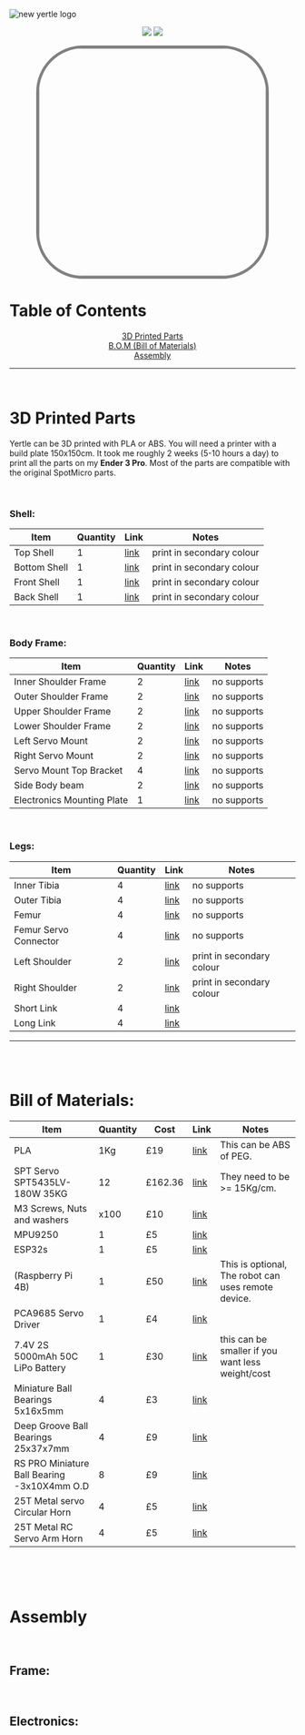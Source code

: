 ![new yertle logo](https://user-images.githubusercontent.com/12387040/177182736-baa268a0-e6b8-4a5e-a758-1f791cb3d4f0.png)
<p style=" display: block;margin-left: auto;margin-right: auto;text-align:center;">
<a  href=""><img src="https://img.shields.io/badge/-.step-red?style=for-the-badge" /></a> <a href=""><img src="https://img.shields.io/badge/-.stl-yellow?style=for-the-badge" /></a> 
</p>



<img  style=" display: block;margin-left: auto;margin-right: auto;width:400px;border: 5px solid grey;border-radius:20%;
" src="https://user-images.githubusercontent.com/12387040/177196016-99242a4f-4778-4c39-b6a1-576d3acc98ad.png">
# Table of Contents 
<p  style=" display: block;margin-left: auto;margin-right: auto;text-align:center;">
<a href="#3d-printed-parts">3D Printed Parts</a><br>
<a href="#bill-of-materials">B.O.M (Bill of Materials)</a><br>
<a href="#assembly">Assembly</a><br>
</p>

- - -

<br>


# 3D Printed Parts 
Yertle can be 3D printed with PLA or ABS. You will need a printer with a build plate 150x150cm. It took me roughly 2 weeks (5-10 hours a day) to print all the parts on my <b>Ender 3 Pro</b>. Most of the parts are compatible with the original SpotMicro parts.

<br>

### Shell:


| Item          | Quantity      | Link                             | Notes      |
| ------------- | ------------- | -------------                    | ---------- |
| Top Shell           | 1        | [link](Shell/Top-Shell.stl)     | print in secondary colour  |
| Bottom Shell           | 1        | [link](Shell/Bottom-Shell.stl)     |print in secondary colour |
| Front Shell          | 1        | [link](Shell/Front-Shell.stl)      |print in secondary colour  |
| Back Shell          | 1        | [link](Shell/Back-Shell.stl)     | print in secondary colour |



<br>

### Body Frame:
| Item          | Quantity      | Link                             | Notes      |
| ------------- | ------------- | -------------                    | ---------- |
| Inner Shoulder Frame           | 2        | [link](Frame\Inner-Shoulder-Frame.stl)     |  no supports|
| Outer Shoulder Frame           | 2        | [link](Outer\Outer-Shoulder-Frame.stl)     |  no supports|
| Upper Shoulder Frame           | 2        | [link](Frame\Upper-Shoulder-Frame.stl)     |  no supports|
| Lower Shoulder Frame           | 2        | [link](Frame\Lower-Shoulder-Frame.stl)     |  no supports|
| Left Servo Mount          | 2        | [link](Frame\Left-Servo-Mount.stl)     |  no supports|
| Right Servo Mount        | 2        | [link](Frame\Left-Servo-Mount.stl)     |  no supports|
| Servo Mount Top Bracket  | 4        | [link](Frame\Servo-Mount-Top-Bracket.stl)     |  no supports|
| Side Body beam           | 2        | [link](Frame\Side-Body-Beam.stl)     |  no supports|
| Electronics Mounting Plate          | 1        | [link](Frame\Electronics-Mounting-Plate.stl)     |  no supports|


<br>

### Legs:
| Item          | Quantity      | Link                             | Notes      |
| ------------- | ------------- | -------------                    | ---------- |
| Inner Tibia           | 4       | [link](Legs/Inner-Tibia.stl)     |  no supports|
| Outer Tibia           | 4       | [link](Legs/Outer-Tibia.stl)     |  no supports|
| Femur                 | 4       | [link](Legs/Femur.stl)     |  no supports|
| Femur Servo Connector | 4       | [link](Legs/Femur-Servo-Connector.stl)     |  no supports|
| Left Shoulder         | 2       | [link](Legs/Left-Shoulder.stl)     |  print in secondary colour |
| Right Shoulder        | 2       | [link](Legs/Right-Shoulder.stl)     |  print in secondary colour |
| Short Link           | 4        | [link](Legs/Short-Link.stl)     |   |
| Long Link            | 4        | [link](Legs/Long-Link.stl)     |  |

- - -

<br>
<br>







# Bill of Materials:
| Item          | Quantity      | Cost          | Link          | Notes      |
| ------------- | ------------- | ------------- | ------------- | ---------- |
| PLA           | 1Kg           | £19           |    [link](https://link-url-link.org)       | This can be ABS of PEG. |
| SPT Servo SPT5435LV-180W 35KG   | 12            | £162.36           |    [link](https://link-url-link.org)       | They need to be >= 15Kg/cm.|
| M3 Screws, Nuts and washers     | x100           | £10           |    [link](https://link-url-link.org)       | |
| MPU9250           | 1          | £5           |    [link](https://link-url-link.org)       | |
| ESP32s         | 1           | £5           |    [link](https://link-url-link.org)       | |
| (Raspberry Pi 4B)          | 1           | £50           |    [link](https://link-url-link.org)       | This is optional, The robot can uses remote device.  |
| PCA9685 Servo Driver         | 1          | £4           |    [link](https://link-url-link.org)       |  |
| 7.4V 2S 5000mAh 50C LiPo Battery | 1          | £30           |    [link](https://link-url-link.org)       | this can be smaller if you want less weight/cost |
| Miniature Ball Bearings 5x16x5mm   | 4       | £3           |    [link](https://link-url-link.org)       | |
|  Deep Groove Ball Bearings 25x37x7mm   | 4       | £9           |    [link](https://link-url-link.org)       |  |
|  RS PRO Miniature Ball Bearing -3x10X4mm O.D   | 8       | £9           |    [link](https://link-url-link.org)       |  |
| 25T Metal servo Circular Horn    | 4       | £5           |    [link](https://link-url-link.org)       |  |
| 25T Metal RC Servo Arm Horn  | 4       | £5           |    [link](https://link-url-link.org)       |  |
<br>


<br>
<br>

# Assembly

<br>

## Frame:

<br>

## Electronics:

